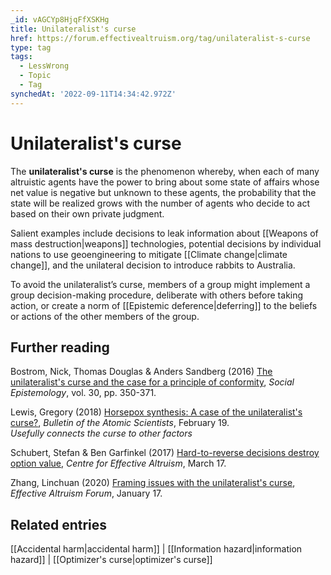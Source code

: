 ```yaml
---
_id: vAGCYp8HjqFfXSKHg
title: Unilateralist's curse
href: https://forum.effectivealtruism.org/tag/unilateralist-s-curse
type: tag
tags:
  - LessWrong
  - Topic
  - Tag
synchedAt: '2022-09-11T14:34:42.972Z'
---
```

# Unilateralist's curse

The **unilateralist's curse** is the phenomenon whereby, when each of many altruistic agents have the power to bring about some state of affairs whose net value is negative but unknown to these agents, the probability that the state will be realized grows with the number of agents who decide to act based on their own private judgment.

Salient examples include decisions to leak information about [[Weapons of mass destruction|weapons]] technologies, potential decisions by individual nations to use geoengineering to mitigate [[Climate change|climate change]], and the unilateral decision to introduce rabbits to Australia.  
  
To avoid the unilateralist’s curse, members of a group might implement a group decision-making procedure, deliberate with others before taking action, or create a norm of [[Epistemic deference|deferring]] to the beliefs or actions of the other members of the group.

Further reading
---------------

Bostrom, Nick, Thomas Douglas & Anders Sandberg (2016) [The unilateralist's curse and the case for a principle of conformity](http://doi.org/10.1080/02691728.2015.1108373), *Social Epistemology*, vol. 30, pp. 350-371.

Lewis, Gregory (2018) [Horsepox synthesis: A case of the unilateralist's curse?](https://thebulletin.org/2018/02/horsepox-synthesis-a-case-of-the-unilateralists-curse/), *Bulletin of the Atomic Scientists*, February 19.  
*Usefully connects the curse to other factors*

Schubert, Stefan & Ben Garfinkel (2017) [Hard-to-reverse decisions destroy option value](https://www.centreforeffectivealtruism.org/blog/hard-to-reverse-decisions-destroy-option-value/), *Centre for Effective Altruism*, March 17.

Zhang, Linchuan (2020) [Framing issues with the unilateralist's curse](https://forum.effectivealtruism.org/posts/myp9Y9qJnpEEWhJF9/linch-s-shortform#no9szQcHeYS94GYgx), *Effective Altruism Forum*, January 17.

Related entries
---------------

[[Accidental harm|accidental harm]] | [[Information hazard|information hazard]] | [[Optimizer's curse|optimizer's curse]]